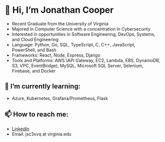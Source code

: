# 👋 Hi, I’m Jonathan Cooper
- Recent Graduate from the University of Virginia
- Majored in Computer Science with a concentration in Cybersecurity
- Interested in opportunities in Software Engineering, DevOps, Systems, and Cloud Engineering
- Language: Python, Go, SQL, TypeScript, C, C++, JavaScript, PowerShell, and Bash
- Frameworks: React, Node, Express, Django
- Tools and Platforms: AWS (API Gateway, EC2, Lambda, EBS, DynamoDB, S3, VPC, EventBridge), MySQL, Microsoft SQL Server, Selenium, Firebase, and Docker

## 🌱 I’m currently learning:
- Azure, Kubernetes, Grafana/Prometheus, Flask
## 📫 How to reach me:
- [LinkedIn](https://www.linkedin.com/in/jonathan-sch-cooper)
- Email: jsc3xvq at virginia.edu



<!---
csj606/csj606 is a ✨ special ✨ repository because its `README.md` (this file) appears on your GitHub profile.
You can click the Preview link to take a look at your changes.
--->
